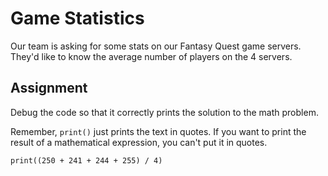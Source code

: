 # Game Statistics

Our team is asking for some stats on our Fantasy Quest game servers. They'd like to know the average number of players on the 4 servers.

## Assignment

Debug the code so that it correctly prints the solution to the math problem.

Remember, `print()` just prints the text in quotes. If you want to print the result of a mathematical expression, you can't put it in quotes.


```
print((250 + 241 + 244 + 255) / 4)
```
